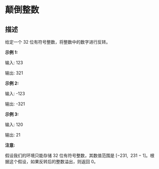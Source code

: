 颠倒整数
====

描述
---------------

给定一个 32 位有符号整数，将整数中的数字进行反转。

**示例 1:**

输入: 123

输出: 321

**示例 2:**

输入: -123

输出: -321

**示例 3:**

输入: 120

输出: 21

**注意:**

假设我们的环境只能存储 32 位有符号整数，其数值范围是 \[−231,  231 − 1\]。根据这个假设，如果反转后的整数溢出，则返回 0。